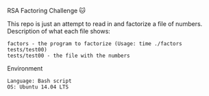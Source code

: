 RSA Factoring Challenge 🐱

This repo is just an attempt to read in and factorize a file of numbers.
Description of what each file shows:

    factors - the program to factorize (Usage: time ./factors tests/test00)
    tests/test00 - the file with the numbers

Environment

    Language: Bash script
    OS: Ubuntu 14.04 LTS
